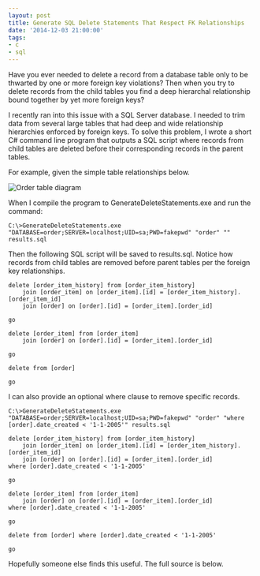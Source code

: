```yaml
---
layout: post
title: Generate SQL Delete Statements That Respect FK Relationships
date: '2014-12-03 21:00:00'
tags:
- c
- sql
---
```


Have you ever needed to delete a record from a database table only to be thwarted by one or more foreign key violations? Then when you try to delete records from the child tables you find a deep hierarchal relationship bound together by yet more foreign keys?

I recently ran into this issue with a SQL Server database. I needed to trim data from several large tables that had deep and wide relationship hierarchies enforced by foreign keys. To solve this problem, I wrote a short C# command line program that outputs a SQL script where records from child tables are deleted before their corresponding records in the parent tables.

For example, given the simple table relationships below.

![Order table diagram](http://media.joebuschmann.com/order_table_diagram.png)

When I compile the program to GenerateDeleteStatements.exe and run the command:

```
C:\>GenerateDeleteStatements.exe "DATABASE=order;SERVER=localhost;UID=sa;PWD=fakepwd" "order" "" results.sql
```

Then the following SQL script will be saved to results.sql. Notice how records from child tables are removed before parent tables per the foreign key relationships.

```
delete [order_item_history] from [order_item_history]
	join [order_item] on [order_item].[id] = [order_item_history].[order_item_id]
	join [order] on [order].[id] = [order_item].[order_id]

go

delete [order_item] from [order_item]
	join [order] on [order].[id] = [order_item].[order_id]

go

delete from [order] 

go
```

I can also provide an optional where clause to remove specific records.

```
C:\>GenerateDeleteStatements.exe "DATABASE=order;SERVER=localhost;UID=sa;PWD=fakepwd" "order" "where [order].date_created < '1-1-2005'" results.sql
```

```
delete [order_item_history] from [order_item_history]
	join [order_item] on [order_item].[id] = [order_item_history].[order_item_id]
	join [order] on [order].[id] = [order_item].[order_id]
where [order].date_created < '1-1-2005'

go

delete [order_item] from [order_item]
	join [order] on [order].[id] = [order_item].[order_id]
where [order].date_created < '1-1-2005'

go

delete from [order] where [order].date_created < '1-1-2005'

go
```

Hopefully someone else finds this useful. The full source is below.

<script src="https://gist.github.com/joebuschmann/7c6f98c133aa15bd6fb8.js"></script>
